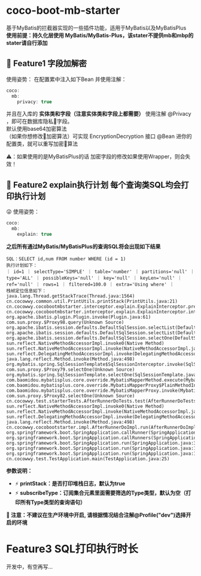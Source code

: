 # coco-boot-mb-starter

基于MyBatis的拦截器实现的一些插件功能，适用于MyBatis以及MyBatisPlus  
**使用前提：持久化层使用 MyBatis/MyBatis-Plus，该stater不提供mb和mbp的stater请自行添加**

##  🍬 Feature1 字段加解密
使用姿势：
在配置累中注入如下Bean
并使用注解：
```java
coco:
  mb:
    privacy: true
```
并且在入库的 **实体类和字段（注意实体类和字段上都需要）** 使用注解 @Privacy ，即可在数据库隐私🔏字段。  
默认使用base64加密算法  
（如果你想修改🔐加密算法）可实现 EncryptionDecryption 接口 @Bean 进你的配置类，就可以重写加密🔐算法

⚠：如果使用的是MyBatisPlus的话 加密字段的修改如果使用Wrapper，则会失效！


##  🍬 Feature2  explain执行计划 每个查询类SQL均会打印执行计划
😜 使用姿势： 
```java
coco:
  mb:
    explain: true
```
**之后所有通过MyBatis/MyBatisPlus的查询SQL将会出现如下结果**
```text
SQL：SELECT id,num FROM number WHERE (id = 1)
执行计划如下：
｜ id=1 ｜ selectType='SIMPLE' ｜ table='number' ｜ partitions='null' ｜ type='ALL' ｜ possibleKeys='null' ｜ key='null' ｜ keyLen='null' ｜ ref='null' ｜ rows=1 ｜ filtered=100.0 ｜ extra='Using where' ｜
栈帧定位信息如下：
java.lang.Thread.getStackTrace(Thread.java:1564)
cn.cocowwy.common.util.PrintUtils.printStack(PrintUtils.java:21)
cn.cocowwy.cocobootmbstarter.interceptor.explain.ExplainInterceptor.preExplain(ExplainInterceptor.java:96)
cn.cocowwy.cocobootmbstarter.interceptor.explain.ExplainInterceptor.intercept(ExplainInterceptor.java:81)
org.apache.ibatis.plugin.Plugin.invoke(Plugin.java:61)
com.sun.proxy.$Proxy98.query(Unknown Source)
org.apache.ibatis.session.defaults.DefaultSqlSession.selectList(DefaultSqlSession.java:147)
org.apache.ibatis.session.defaults.DefaultSqlSession.selectList(DefaultSqlSession.java:140)
org.apache.ibatis.session.defaults.DefaultSqlSession.selectOne(DefaultSqlSession.java:76)
sun.reflect.NativeMethodAccessorImpl.invoke0(Native Method)
sun.reflect.NativeMethodAccessorImpl.invoke(NativeMethodAccessorImpl.java:62)
sun.reflect.DelegatingMethodAccessorImpl.invoke(DelegatingMethodAccessorImpl.java:43)
java.lang.reflect.Method.invoke(Method.java:498)
org.mybatis.spring.SqlSessionTemplate$SqlSessionInterceptor.invoke(SqlSessionTemplate.java:426)
com.sun.proxy.$Proxy79.selectOne(Unknown Source)
org.mybatis.spring.SqlSessionTemplate.selectOne(SqlSessionTemplate.java:159)
com.baomidou.mybatisplus.core.override.MybatisMapperMethod.execute(MybatisMapperMethod.java:90)
com.baomidou.mybatisplus.core.override.MybatisMapperProxy$PlainMethodInvoker.invoke(MybatisMapperProxy.java:148)
com.baomidou.mybatisplus.core.override.MybatisMapperProxy.invoke(MybatisMapperProxy.java:89)
com.sun.proxy.$Proxy82.selectOne(Unknown Source)
cn.cocowwy.test.starterTests.AfterRunnerDoTests.test(AfterRunnerDoTests.java:46)
sun.reflect.NativeMethodAccessorImpl.invoke0(Native Method)
sun.reflect.NativeMethodAccessorImpl.invoke(NativeMethodAccessorImpl.java:62)
sun.reflect.DelegatingMethodAccessorImpl.invoke(DelegatingMethodAccessorImpl.java:43)
java.lang.reflect.Method.invoke(Method.java:498)
cn.cocowwy.cocobootstarter.impl.AfterRunnerDoImpl.run(AfterRunnerDoImpl.java:46)
org.springframework.boot.SpringApplication.callRunner(SpringApplication.java:783)
org.springframework.boot.SpringApplication.callRunners(SpringApplication.java:773)
org.springframework.boot.SpringApplication.run(SpringApplication.java:319)
org.springframework.boot.SpringApplication.run(SpringApplication.java:1247)
org.springframework.boot.SpringApplication.run(SpringApplication.java:1236)
cn.cocowwy.test.TestApplication.main(TestApplication.java:25)
```
**参数说明：**  
- ⚡️ ️**printStack：是否打印堆栈日志，默认为true**  
- ⚡️ **subscribeType：订阅集合元素里面需要筛选的Type类型，默认为空（打印所有Type类型的查询语句）**

**🍓 注意：不建议在生产环境中开启, 请根据情况结合注解@Profile("dev")选择开启的环境**

# Feature3 SQL打印执行时长
开发中，有空再写...




